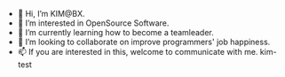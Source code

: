 - 👋 Hi, I’m KIM@BX.
- 👀 I’m interested in OpenSource Software.
- 🌱 I’m currently learning how to become a teamleader.
- 💞️ I’m looking to collaborate on improve programmers' job happiness.
- 📫 If you are interested in this, welcome to communicate with me.
kim-test
<!---
KIM-BX/Hello World  is a ✨ special ✨ repository because its `README.md` (this file) appears on your GitHub profile.
You can click the Preview link to take a look at your changes.
--->

